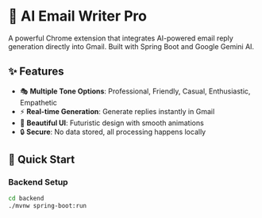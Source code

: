 # 🤖 AI Email Writer Pro

A powerful Chrome extension that integrates AI-powered email reply generation directly into Gmail. Built with Spring Boot and Google Gemini AI.

## ✨ Features

- 🎭 **Multiple Tone Options**: Professional, Friendly, Casual, Enthusiastic, Empathetic
- ⚡ **Real-time Generation**: Generate replies instantly in Gmail
- 🎨 **Beautiful UI**: Futuristic design with smooth animations
- 🔒 **Secure**: No data stored, all processing happens locally

## 🚀 Quick Start

### Backend Setup
```bash
cd backend
./mvnw spring-boot:run